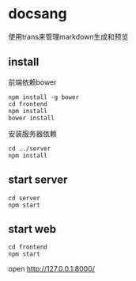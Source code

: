 docsang
=======

使用trans来管理markdown生成和预览

## install

前端依赖bower

```
npm install -g bower
cd frontend
npm install
bower install
```

安装服务器依赖

```
cd ../server
npm install
```

## start server

```
cd server 
npm start
```


## start web

```
cd frontend 
npm start
```

open http://127.0.0.1:8000/